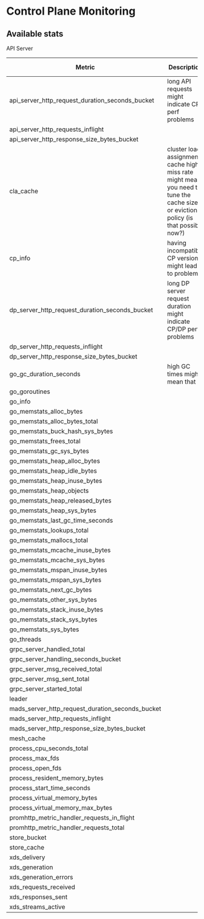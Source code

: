 # Control Plane Monitoring

## Available stats

API Server

| Metric                                           | Description                                                                                                                        | Alert recommendation |
|--------------------------------------------------|------------------------------------------------------------------------------------------------------------------------------------|----------------------|
| api_server_http_request_duration_seconds_bucket  | long API requests might indicate CP perf problems                                                                                  |                      |
| api_server_http_requests_inflight                |                                                                                                                                    |                      |
| api_server_http_response_size_bytes_bucket       |                                                                                                                                    |                      |
| cla_cache                                        | cluster load assignment cache high miss rate might mean you need to tune the cache size or eviction policy (is that possible now?) |                      |
| cp_info                                          | having incompatible CP versions might lead to problems                                                                             |                      |
| dp_server_http_request_duration_seconds_bucket   | long DP server request duration might indicate CP/DP perf problems                                                                 |                      |
| dp_server_http_requests_inflight                 |                                                                                                                                    |                      |
| dp_server_http_response_size_bytes_bucket        |                                                                                                                                    |                      |
| go_gc_duration_seconds                           | high GC times might mean that                                                                                                      |                      |
| go_goroutines                                    |                                                                                                                                    |                      |
| go_info                                          |                                                                                                                                    |                      |
| go_memstats_alloc_bytes                          |                                                                                                                                    |                      |
| go_memstats_alloc_bytes_total                    |                                                                                                                                    |                      |
| go_memstats_buck_hash_sys_bytes                  |                                                                                                                                    |                      |
| go_memstats_frees_total                          |                                                                                                                                    |                      |
| go_memstats_gc_sys_bytes                         |                                                                                                                                    |                      |
| go_memstats_heap_alloc_bytes                     |                                                                                                                                    |                      |
| go_memstats_heap_idle_bytes                      |                                                                                                                                    |                      |
| go_memstats_heap_inuse_bytes                     |                                                                                                                                    |                      |
| go_memstats_heap_objects                         |                                                                                                                                    |                      |
| go_memstats_heap_released_bytes                  |                                                                                                                                    |                      |
| go_memstats_heap_sys_bytes                       |                                                                                                                                    |                      |
| go_memstats_last_gc_time_seconds                 |                                                                                                                                    |                      |
| go_memstats_lookups_total                        |                                                                                                                                    |                      |
| go_memstats_mallocs_total                        |                                                                                                                                    |                      |
| go_memstats_mcache_inuse_bytes                   |                                                                                                                                    |                      |
| go_memstats_mcache_sys_bytes                     |                                                                                                                                    |                      |
| go_memstats_mspan_inuse_bytes                    |                                                                                                                                    |                      |
| go_memstats_mspan_sys_bytes                      |                                                                                                                                    |                      |
| go_memstats_next_gc_bytes                        |                                                                                                                                    |                      |
| go_memstats_other_sys_bytes                      |                                                                                                                                    |                      |
| go_memstats_stack_inuse_bytes                    |                                                                                                                                    |                      |
| go_memstats_stack_sys_bytes                      |                                                                                                                                    |                      |
| go_memstats_sys_bytes                            |                                                                                                                                    |                      |
| go_threads                                       |                                                                                                                                    |                      |
| grpc_server_handled_total                        |                                                                                                                                    |                      |
| grpc_server_handling_seconds_bucket              |                                                                                                                                    |                      |
| grpc_server_msg_received_total                   |                                                                                                                                    |                      |
| grpc_server_msg_sent_total                       |                                                                                                                                    |                      |
| grpc_server_started_total                        |                                                                                                                                    |                      |
| leader                                           |                                                                                                                                    |                      |
| mads_server_http_request_duration_seconds_bucket |                                                                                                                                    |                      |
| mads_server_http_requests_inflight               |                                                                                                                                    |                      |
| mads_server_http_response_size_bytes_bucket      |                                                                                                                                    |                      |
| mesh_cache                                       |                                                                                                                                    |                      |
| process_cpu_seconds_total                        |                                                                                                                                    |                      |
| process_max_fds                                  |                                                                                                                                    |                      |
| process_open_fds                                 |                                                                                                                                    |                      |
| process_resident_memory_bytes                    |                                                                                                                                    |                      |
| process_start_time_seconds                       |                                                                                                                                    |                      |
| process_virtual_memory_bytes                     |                                                                                                                                    |                      |
| process_virtual_memory_max_bytes                 |                                                                                                                                    |                      |
| promhttp_metric_handler_requests_in_flight       |                                                                                                                                    |                      |
| promhttp_metric_handler_requests_total           |                                                                                                                                    |                      |
| store_bucket                                     |                                                                                                                                    |                      |
| store_cache                                      |                                                                                                                                    |                      |
| xds_delivery                                     |                                                                                                                                    |                      |
| xds_generation                                   |                                                                                                                                    |                      |
| xds_generation_errors                            |                                                                                                                                    |                      |
| xds_requests_received                            |                                                                                                                                    |                      |
| xds_responses_sent                               |                                                                                                                                    |                      |
| xds_streams_active                               |                                                                                                                                    |                      |
